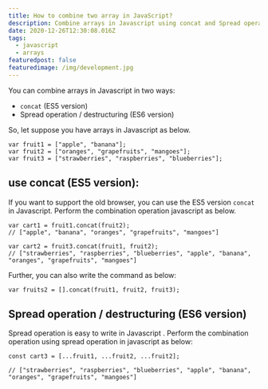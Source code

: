 ```yaml
---
title: How to combine two array in JavaScript?
description: Combine arrays in Javascript using concat and Spread operation
date: 2020-12-26T12:30:08.016Z
tags:
  - javascript
  - arrays
featuredpost: false
featuredimage: /img/development.jpg
---
```

You can combine arrays in Javascript in two ways:

- `concat` (ES5 version)
- Spread operation / destructuring (ES6 version)

So, let suppose you have arrays in Javascript as below.

```
var fruit1 = ["apple", "banana"];
var fruit2 = ["oranges", "grapefruits", "mangoes"];
var fruit3 = ["strawberries", "raspberries", "blueberries"];
```

## use concat (ES5 version):

If you want to support the old browser, you can use the ES5 version `concat` in Javascript. Perform the combination operation javascript as below.

```
var cart1 = fruit1.concat(fruit2);
// ["apple", "banana", "oranges", "grapefruits", "mangoes"]

var cart2 = fruit3.concat(fruit1, fruit2);
// ["strawberries", "raspberries", "blueberries", "apple", "banana", "oranges", "grapefruits", "mangoes"]
```

Further, you can also write the command as below:

```
var fruits2 = [].concat(fruit1, fruit2, fruit3);
```

## Spread operation / destructuring (ES6 version)

Spread operation is easy to write in Javascript. Perform the combination operation using spread operation in javascript as below:

```
const cart3 = [...fruit1, ...fruit2, ...fruit2];

// ["strawberries", "raspberries", "blueberries", "apple", "banana", "oranges", "grapefruits", "mangoes"]
```
